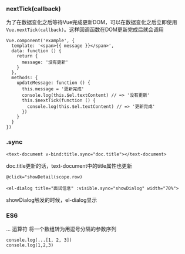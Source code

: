 ### nextTick(callback)
为了在数据变化之后等待Vue完成更新DOM，可以在数据变化之后立即使用`Vue.nextTick(callback)`。这样回调函数在DOM更新完成后就会调用
~~~
Vue.component('example', {
  template: '<span>{{ message }}</span>',
  data: function () {
    return {
      message: '没有更新'
    }
  },
  methods: {
    updateMessage: function () {
      this.message = '更新完成'
      console.log(this.$el.textContent) // => '没有更新'
      this.$nextTick(function () {
        console.log(this.$el.textContent) // => '更新完成'
      })
    }
  }
})
~~~

### .sync
~~~
<text-document v-bind:title.sync="doc.title"></text-document>
~~~
doc.title更新的话，text-document中的title属性也更新

~~~
@click="showDetail(scope.row)

<el-dialog title="面试信息" :visible.sync="showDialog" width="70%">
~~~
showDialog触发的时候，el-dialog显示

### ES6
... 运算符  将一个数组转为用逗号分隔的参数序列
~~~
console.log(...[1, 2, 3])
console.log(1,2,3)
~~~
